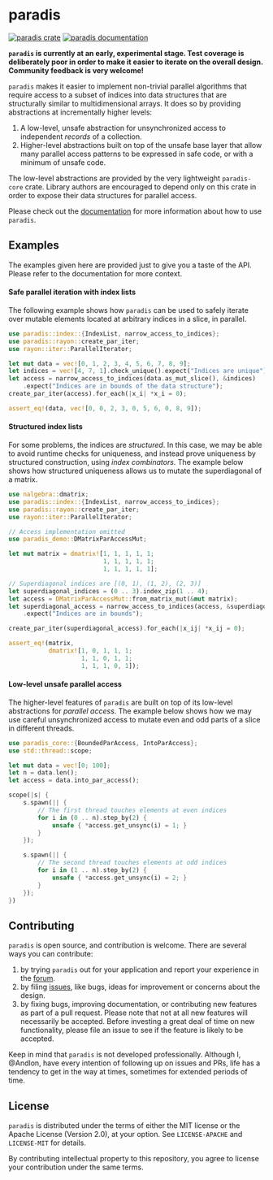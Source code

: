 # paradis

[![paradis crate](https://img.shields.io/crates/v/paradis.svg)](https://crates.io/crates/paradis)
[![paradis documentation](https://docs.rs/paradis/badge.svg)](https://docs.rs/paradis)

**`paradis` is currently at an early, experimental stage.
  Test coverage is deliberately poor in order to make it easier to iterate on the
  overall design. Community feedback is very welcome!**

`paradis` makes it easier to implement non-trivial parallel algorithms that require
access to a subset of indices into data structures that are structurally similar
to multidimensional arrays. It does so by providing abstractions at incrementally higher levels:

1. A low-level, unsafe abstraction for unsynchronized access to independent
   *records* of a collection.
2. Higher-level abstractions built on top of the unsafe base layer that allow many
   parallel access patterns to be expressed in safe code, or with a minimum of unsafe code.

The low-level abstractions are provided by the very lightweight `paradis-core` crate.
Library authors are encouraged to depend only on this crate in order to expose their
data structures for parallel access.

Please check out the [documentation](https://docs.rs/paradis) for more information
about how to use `paradis`.

## Examples

The examples given here are provided just to give you a taste of
the API. Please refer to the documentation for more context.

#### Safe parallel iteration with index lists

The following example shows how `paradis` can be used to safely iterate
over mutable elements located at arbitrary indices in a slice, in parallel. 

```rust
use paradis::index::{IndexList, narrow_access_to_indices};
use paradis::rayon::create_par_iter;
use rayon::iter::ParallelIterator;

let mut data = vec![0, 1, 2, 3, 4, 5, 6, 7, 8, 9];
let indices = vec![4, 7, 1].check_unique().expect("Indices are unique");
let access = narrow_access_to_indices(data.as_mut_slice(), &indices)
    .expect("Indices are in bounds of the data structure");
create_par_iter(access).for_each(|x_i| *x_i = 0);

assert_eq!(data, vec![0, 0, 2, 3, 0, 5, 6, 0, 8, 9]);
```

#### Structured index lists

For some problems, the indices are *structured*. In this case, we may be able to
avoid runtime checks for uniqueness, and instead prove uniqueness by structured
construction, using *index combinators*. The example below shows how structured
uniqueness allows us to mutate the superdiagonal of a matrix.

```rust
use nalgebra::dmatrix;
use paradis::index::{IndexList, narrow_access_to_indices};
use paradis::rayon::create_par_iter;
use rayon::iter::ParallelIterator;

// Access implementation omitted
use paradis_demo::DMatrixParAccessMut;

let mut matrix = dmatrix![1, 1, 1, 1, 1;
                          1, 1, 1, 1, 1;
                          1, 1, 1, 1, 1];

// Superdiagonal indices are [(0, 1), (1, 2), (2, 3)]
let superdiagonal_indices = (0 .. 3).index_zip(1 .. 4);
let access = DMatrixParAccessMut::from_matrix_mut(&mut matrix);
let superdiagonal_access = narrow_access_to_indices(access, &superdiagonal_indices)
    .expect("Indices are in bounds");

create_par_iter(superdiagonal_access).for_each(|x_ij| *x_ij = 0);

assert_eq!(matrix,
           dmatrix![1, 0, 1, 1, 1;
                    1, 1, 0, 1, 1;
                    1, 1, 1, 0, 1]);
```

#### Low-level unsafe parallel access

The higher-level features of `paradis` are built on top of its low-level abstractions for *parallel access*.
The example below shows how we may use careful unsynchronized access to
mutate even and odd parts of a slice in different threads.

```rust
use paradis_core::{BoundedParAccess, IntoParAccess};
use std::thread::scope;

let mut data = vec![0; 100];
let n = data.len();
let access = data.into_par_access();

scope(|s| {
    s.spawn(|| {
        // The first thread touches elements at even indices
        for i in (0 .. n).step_by(2) {
            unsafe { *access.get_unsync(i) = 1; }
        }
    });

    s.spawn(|| {
        // The second thread touches elements at odd indices
        for i in (1 .. n).step_by(2) {
            unsafe { *access.get_unsync(i) = 2; }
        }
    });
})
```

## Contributing

`paradis` is open source, and contribution is welcome. There are several ways you can contribute:

1. by trying `paradis` out for your application and report 
   your experience in the [forum](https://github.com/Andlon/paradis/discussions).
2. by filing [issues](https://github.com/Andlon/paradis/issues), like bugs, ideas for improvement or concerns about the design.
3. by fixing bugs, improving documentation, or contributing new features as part of a pull request.
   Please note that not at all new features will necessarily be accepted.
   Before investing a great deal of time on new functionality, please file an issue
   to see if the feature is likely to be accepted.

Keep in mind that `paradis` is not developed professionally.
Although I, @Andlon, have every intention of following up on issues and PRs, life has a tendency
to get in the way at times, sometimes for extended periods of time.

## License

`paradis` is distributed under the terms of either the MIT license or the Apache License (Version 2.0), at your option.
See `LICENSE-APACHE` and `LICENSE-MIT` for details.

By contributing intellectual property to this repository, you agree to license your contribution
under the same terms.




   